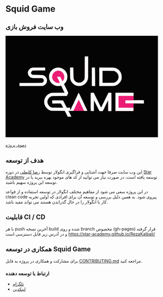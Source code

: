 # Squid Game

## وب سایت فروش بازی

![Squid Game](src/assets/logos/squid-game-logo-black-bg.svg)

[دموی پروژه](https://star-academy.github.io/RezaKalbali/)

## هدف از توسعه

این وب سایت صرفا جهت آشنایی و فراگیری انگولار توسط
[رضا کلبعلی](https://github.com/rezakalbaali) در دوره [Star Academy](https://github.com/Star-Academy)
توسعه یافته است، در صورت نیاز می توانید از کد های موجود بهره ببرید یا در توسعه این پروژه سهیم باشید.

در این پروژه سعی می شود از مفاهیم مختلف انگولار در توسعه استفاده و از قواعد clean code پیروی شود. به همین دلیل بررسی و توسعه آن برای افرادی که اولین تجربه کار با انگولار را در حال گذراندن هستند می تواند مفید باشد.

## قابلیت CI / CD

با هر push آخرین نسخه build شده و روی branch مخصوص (gh-pages) قرار گرفته و در آدرس زیر قابل دسترسی است
https://star-academy.github.io/RezaKalbali/

## همکاری در توسعه Squid Game

برای مشارکت و همکاری در پروژه به فایل [CONTRIBUTING.md](https://github.com/Star-Academy/RezaKalbali/blob/start-landing/CONTRIBUTING.md) مراجعه کنید.

### ارتباط با توسعه دهنده

- [تلگرام](https://t.me/rezakalbali)
- [لینکدین](https://www.linkedin.com/in/rezakalbali/)

